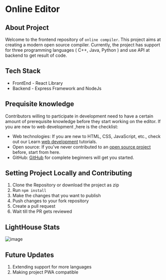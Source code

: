 # Online Editor

## About Project
  Welcome to the frontend repository of `online compiler`. This project aims at creating a modern open source compiler. Currently, the project has support for three     programming languages ( C++, Java, Python ) and use API at backend to get result of code. 
  
## Tech Stack 
   
   + FrontEnd - React Library
   + Backend  - Express Framework and NodeJs
   
## Prequisite knowledge

Contributors willing to participate in development need to have a certain amount of prerequisite knowledge before they start working on the editor. If you are new to web development ,here is the checklist:

- Web technologies: If you are new to HTML, CSS, JavaScript, etc., check out our Learn [web development](https://developer.mozilla.org/en-US/docs/Learn) tutorials.
- Open source: If you've never contributed to an [open source project](https://developer.mozilla.org/en-US/docs/MDN/Contribute/Open_source_etiquette) before, start from here.
- GitHub: [GitHub](https://developer.mozilla.org/en-US/docs/MDN/Contribute/GitHub_beginners) for complete beginners will get you started.

## Setting Project Locally and Contributing
    
   1. Clone the Repository or download the project as zip 
   2. Run `npm install`
   3. Make the changes that you want to publish
   4. Push changes to your fork repository
   5. Create a pull request 
   6. Wait till the PR gets reviewed

## LightHouse Stats

   ![image](https://user-images.githubusercontent.com/55234838/132373553-e4c82119-76bd-4670-a97c-180b0ba347f5.png)
   
## Future Updates
    
   1. Extending support for more languages
   2. Making project PWA compatible
   



